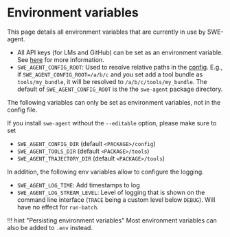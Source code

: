 # Environment variables

This page details all environment variables that are currently in use by SWE-agent.

* All API keys (for LMs and GitHub) can be set as an environment variable. See [here](../installation/keys.md) for more information.
* `SWE_AGENT_CONFIG_ROOT`: Used to resolve relative paths in the [config](config.md). E.g., if `SWE_AGENT_CONFIG_ROOT=/a/b/c` and you set
  add a tool bundle as `tools/my_bundle`, it will be resolved to `/a/b/c/tools/my_bundle`. The default of `SWE_AGENT_CONFIG_ROOT` is the
  the `swe-agent` package directory.

The following variables can only be set as environment variables, not in the config file.

If you install `swe-agent` without the `--editable` option, please make sure to set

* `SWE_AGENT_CONFIG_DIR` (default `<PACKAGE>/config`)
* `SWE_AGENT_TOOLS_DIR` (default `<PACKAGE>/tools`)
* `SWE_AGENT_TRAJECTORY_DIR` (default `<PACKAGE>/tools`)

In addition, the following env variables allow to configure the logging.

* `SWE_AGENT_LOG_TIME`: Add timestamps to log
* `SWE_AGENT_LOG_STREAM_LEVEL`: Level of logging that is shown on the command line interface (`TRACE` being a custom level below `DEBUG`). Will have no effect for `run-batch`.

!!! hint "Persisting environment variables"
    Most environment variables can also be added to `.env` instead.